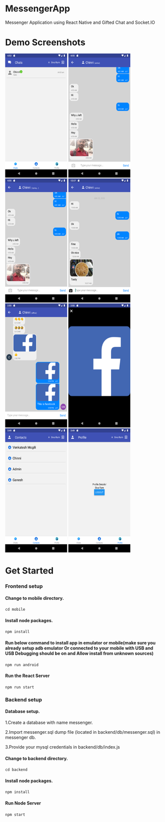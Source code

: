 # MessengerApp
Messenger Application using React Native and Gifted Chat and Socket.IO


# Demo Screenshots
<img src="./outputs/chats.png" width="200" height="400" /> <img src="./outputs/image.png" width="200" height="400" /> <img src="./outputs/typing.png" width="200" height="400" /> <img src="./outputs/online.png" width="200" height="400" /> <img src="./outputs/images.png" width="200" height="400" /> <img src="./outputs/viewimage.png" width="200" height="400" /> <img src="./outputs/contacts.png" width="200" height="400" /> <img src="./outputs/profile.png" width="200" height="400" />


# Get Started

### Frontend setup
#### Change to mobile directory.
```cd mobile```

#### Install node packages.
```npm install```

#### Run below command to install app in emulator or mobile(make sure you already setup adb emulator Or connected to your mobile with USB and USB Debugging should be on and Allow install from unknown sources)
```npm run android```

#### Run the React Server
```npm run start```


### Backend setup

#### Database setup.
1.Create a database with name messenger.

2.Import messenger.sql dump file (located in backend/db/messenger.sql) in messenger db.

3.Provide your mysql credentials in backend/db/index.js

#### Change to backend directory.

```cd backend```

#### Install node packages.
```npm install```

#### Run Node Server
```npm start```